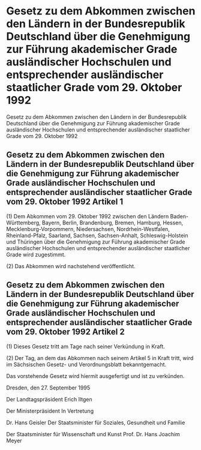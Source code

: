 # Gesetz zu dem Abkommen zwischen den Ländern in der Bundesrepublik Deutschland über die Genehmigung zur Führung akademischer Grade ausländischer Hochschulen und entsprechender ausländischer staatlicher Grade vom 29. Oktober 1992

Gesetz zu dem Abkommen zwischen den Ländern in der Bundesrepublik Deutschland über die Genehmigung zur Führung akademischer Grade ausländischer Hochschulen und entsprechender ausländischer staatlicher Grade vom 29. Oktober 1992

## Gesetz zu dem Abkommen zwischen den Ländern in der Bundesrepublik Deutschland über die Genehmigung zur Führung akademischer Grade ausländischer Hochschulen und entsprechender ausländischer staatlicher Grade vom 29. Oktober 1992 Artikel 1

(1) Dem 
        Abkommen vom 29. Oktober 1992 zwischen den Ländern Baden-Württemberg, Bayern, Berlin, Brandenburg, Bremen, Hamburg, Hessen, Mecklenburg-Vorpommern, Niedersachsen, Nordrhein-Westfalen, Rheinland-Pfalz, Saarland, Sachsen, Sachsen-Anhalt, Schleswig-Holstein und Thüringen über die Genehmigung zur Führung akademischer Grade ausländischer Hochschulen und entsprechender ausländischer staatlicher Grade wird zugestimmt.

(2) Das Abkommen wird nachstehend veröffentlicht.


## Gesetz zu dem Abkommen zwischen den Ländern in der Bundesrepublik Deutschland über die Genehmigung zur Führung akademischer Grade ausländischer Hochschulen und entsprechender ausländischer staatlicher Grade vom 29. Oktober 1992 Artikel 2

(1) Dieses Gesetz tritt am Tage nach seiner Verkündung in Kraft.

(2) Der Tag, an dem das Abkommen nach seinem Artikel 5 in Kraft tritt, wird im Sächsischen Gesetz- und Verordnungsblatt bekanntgemacht.

Das vorstehende Gesetz wird hiermit ausgefertigt und ist zu verkünden.

Dresden, den 27. September 1995

Der Landtagspräsident 
         Erich Iltgen

Der Ministerpräsident 
         In Vertretung

Dr. Hans Geisler 
         Der Staatsminister 
         für Soziales, Gesundheit und Familie

Der Staatsminister für Wissenschaft und Kunst 
         Prof. Dr. Hans Joachim Meyer

